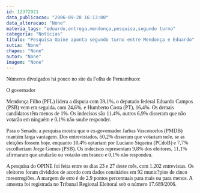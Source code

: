 ```yaml
---
id: 12372921
data_publicacao: "2006-09-28 16:13:00"
data_alteracao: "None"
materia_tags: "eduardo,entrega,mendonça,pesquisa,segundo turno"
categoria: "Notícias"
titulo: "Pesquisa Opine aponta segundo turno entre Mendonça e Eduardo"
sutia: "None"
chapeu: "None"
autor: "None"
imagem: "None"
---
```

<p><P><FONT face=Verdana>Números divulgados há pouco no site da Folha de Pernambuco:</FONT></P></p>
<p><P><FONT face=Verdana>O governador</p>
<p> Mendonça Filho (PFL) lidera a disputa com 39,1%, o deputado federal Eduardo Campos (PSB) vem em seguida, com 24,6%, e Humberto Costa (PT), 16,4%. Os demais candidatos têm menos de 1%. Os indecisos são 11,4%, outros 6,9% disseram que não votarão em ninguém e 0,1% não soube responder.</FONT></P></p>
<p><P><FONT face=Verdana>Para o Senado, a pesquisa mostra que o ex-governador Jarbas Vasconcelos (PMDB) mantém larga vantagem. Dos entrevistados, 60,2% disseram que votariam nele, se as eleições fossem hoje, enquanto 10,4% optariam por Luciano Siqueira (PCdoB) e 7,7% escolheriam Jorge Gomes (PSB). Os indecisos representam 9,8% dos eleitores, 11,1% afirmaram que anularão ou votarão em branco e 0,1% não respondeu.</FONT></P></p>
<p><P><FONT face=Verdana>A pesquisa do OPINE foi feita entre os dias 23 e 27 deste mês, com 1.202 entrevistas. Os eleitores foram divididos de acordo com dados censitários em 92 munic?pios de cinco mesorregiões. A margem de erro é de 2,9 pontos percentuais para mais ou para menos. A amostra foi registrada no Tribunal Regional Eleitoral sob o número 17.689/2006.</FONT></P> </p>
